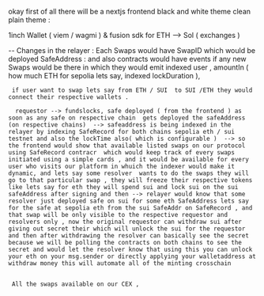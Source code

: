 okay  first of all there will be a nextjs frontend black and white theme clean plain theme : 

 1inch Wallet ( viem / wagmi ) & fusion sdk for ETH --> Sol ( exchanges )


 -- Changes in the relayer : 
     Each Swaps would have SwapID which would be deployed SafeAddress : and also contracts would have events if any new Swaps would be there in which they would emit indexed user , amountIn ( how much ETH for sepolia lets say, indexed lockDuration  ), 

     if user want to swap lets say from ETH / SUI  to SUI /ETH they would connect their respective wallets .

      requestor --> fundslocks, safe deployed ( from the frontend ) as soon as any safe on respective chain  gets deployed the safeAddress (on respective chains)  --> safeaddress is being indexed in the relayer by indexing SafeRecord for both chains sepolia eth / sui testnet and also the lockTime also( which is configurable )  --> so the frontend would show that available listed swaps on our protocol using SafeRecord contracr  which would keep track of every swaps initiated using a simple cards , and it would be available for every user who visits our platform in whuich the indexer would make it dynamic, and lets say some resolver  wants to do the swaps they will go to that particular swap , they will freeze their respective tokens like lets say for eth they will spend sui and lock sui on the sui safeAddress after signing and then --> relayer would know that some resolver just deployed safe on sui for some eth SafeAddress lets say for the safe at sepolia eth from the sui SafeAddr on SafeRecord , and that swap will be only visible to the respective requestor and resolvers only , now the original requestor can withdraw sui after giving out secret their which will unlock the sui for the requestor and then after withdrawing the resolver can basically see the secret because we will be polling the contracts on both chains to see the secret and would let the resolver know that using this you can unlock your eth on your msg.sender or directly applying your walletaddress at withdraw money this will automate all of the minting crosschain     


     All the swaps available on our CEX , 

     


